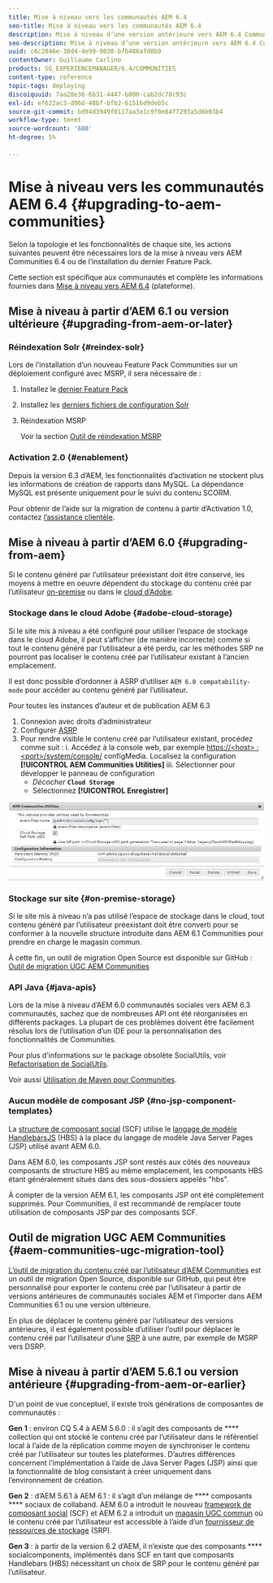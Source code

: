 ```yaml
---
title: Mise à niveau vers les communautés AEM 6.4
seo-title: Mise à niveau vers les communautés AEM 6.4
description: Mise à niveau d’une version antérieure vers AEM 6.4 Communities
seo-description: Mise à niveau d’une version antérieure vers AEM 6.4 Communities
uuid: c6c2846e-38d4-4e99-9038-bfb486afd8b9
contentOwner: Guillaume Carlino
products: SG_EXPERIENCEMANAGER/6.4/COMMUNITIES
content-type: reference
topic-tags: deploying
discoiquuid: 7aa28e36-6b31-4447-b800-cab2dc78c93c
exl-id: ef622ac3-d96d-48bf-bfb2-61516d9deb5c
source-git-commit: bd94d3949f0117aa3e1c9f0e84f7293a5d6b03b4
workflow-type: tm+mt
source-wordcount: '680'
ht-degree: 5%

---
```


# Mise à niveau vers les communautés AEM 6.4 {#upgrading-to-aem-communities}

Selon la topologie et les fonctionnalités de chaque site, les actions suivantes peuvent être nécessaires lors de la mise à niveau vers AEM Communities 6.4 ou de l’installation du dernier Feature Pack.

Cette section est spécifique aux communautés et complète les informations fournies dans [Mise à niveau vers AEM 6.4](../../help/sites-deploying/upgrade.md) (plateforme).

## Mise à niveau à partir d’AEM 6.1 ou version ultérieure {#upgrading-from-aem-or-later}

### Réindexation Solr {#reindex-solr}

Lors de l’installation d’un nouveau Feature Pack Communities sur un déploiement configuré avec MSRP, il sera nécessaire de :

1. Installez le [dernier Feature Pack](deploy-communities.md#latestfeaturepack)
2. Installez les [derniers fichiers de configuration Solr](msrp.md#upgrading)
3. Réindexation MSRP

   Voir la section [Outil de réindexation MSRP](msrp.md#msrp-reindex-tool)

### Activation 2.0 {#enablement}

Depuis la version 6.3 d’AEM, les fonctionnalités d’activation ne stockent plus les informations de création de rapports dans MySQL. La dépendance MySQL est présente uniquement pour le suivi du contenu SCORM.

Pour obtenir de l’aide sur la migration de contenu à partir d’Activation 1.0, contactez [l’assistance clientèle](https://helpx.adobe.com/fr/marketing-cloud/contact-support.html).

## Mise à niveau à partir d’AEM 6.0 {#upgrading-from-aem}

Si le contenu généré par l’utilisateur préexistant doit être conservé, les moyens à mettre en oeuvre dépendent du stockage du contenu créé par l’utilisateur [on-premise](#on-premise-storage) ou dans le [cloud d’Adobe](#adobe-cloud-storage).

### Stockage dans le cloud Adobe {#adobe-cloud-storage}

Si le site mis à niveau a été configuré pour utiliser l’espace de stockage dans le cloud Adobe, il peut s’afficher (de manière incorrecte) comme si tout le contenu généré par l’utilisateur a été perdu, car les méthodes SRP ne pourront pas localiser le contenu créé par l’utilisateur existant à l’ancien emplacement.

Il est donc possible d’ordonner à ASRP d’utiliser `AEM 6.0 compatability-mode` pour accéder au contenu généré par l’utilisateur.

Pour toutes les instances d’auteur et de publication AEM 6.3

1. Connexion avec droits d’administrateur
2. Configurer [ASRP](asrp.md)
3. Pour rendre visible le contenu créé par l’utilisateur existant, procédez comme suit :
i. Accédez à la console web, par exemple
   [https://&lt;host> :&lt;port>/system/console/](http://localhost:4502/system/console/configMgr)
configMedia. Localisez la configuration **[!UICONTROL AEM Communities Utilities]**
iii. Sélectionner pour développer le panneau de configuration
   * *Décocher* **`Cloud Storage`**
   * Sélectionnez **[!UICONTROL Enregistrer]**

![chlimage_1-126](assets/chlimage_1-126.png)

### Stockage sur site {#on-premise-storage}

Si le site mis à niveau n’a pas utilisé l’espace de stockage dans le cloud, tout contenu généré par l’utilisateur préexistant doit être converti pour se conformer à la nouvelle structure introduite dans AEM 6.1 Communities pour prendre en charge le magasin commun.

À cette fin, un outil de migration Open Source est disponible sur GitHub :\
[Outil de migration UGC AEM Communities](https://github.com/Adobe-Marketing-Cloud/communities-ugc-migration)

### API Java {#java-apis}

Lors de la mise à niveau d’AEM 6.0 communautés sociales vers AEM 6.3 communautés, sachez que de nombreuses API ont été réorganisées en différents packages. La plupart de ces problèmes doivent être facilement résolus lors de l’utilisation d’un IDE pour la personnalisation des fonctionnalités de Communities.

Pour plus d’informations sur le package obsolète SocialUtils, voir [Refactorisation de SocialUtils](socialutils.md).

Voir aussi [Utilisation de Maven pour Communities](maven.md).

### Aucun modèle de composant JSP {#no-jsp-component-templates}

La [structure de composant social](scf.md) (SCF) utilise le [langage de modèle HandlebarsJS](https://www.handlebarsjs.com/) (HBS) à la place du langage de modèle Java Server Pages (JSP) utilisé avant AEM 6.0.

Dans AEM 6.0, les composants JSP sont restés aux côtés des nouveaux composants de structure HBS au même emplacement, les composants HBS étant généralement situés dans des sous-dossiers appelés &quot;hbs&quot;.

À compter de la version AEM 6.1, les composants JSP ont été complètement supprimés. Pour Communities, il est recommandé de remplacer toute utilisation de composants JSP par des composants SCF.

## Outil de migration UGC AEM Communities {#aem-communities-ugc-migration-tool}

[L’outil de migration du contenu créé par l’utilisateur d’AEM Communities](https://github.com/Adobe-Marketing-Cloud/communities-ugc-migration) est un outil de migration Open Source, disponible sur GitHub, qui peut être personnalisé pour exporter le contenu créé par l’utilisateur à partir de versions antérieures de communautés sociales AEM et l’importer dans AEM Communities 6.1 ou une version ultérieure.

En plus de déplacer le contenu généré par l’utilisateur des versions antérieures, il est également possible d’utiliser l’outil pour déplacer le contenu créé par l’utilisateur d’une [SRP](working-with-srp.md) à une autre, par exemple de MSRP vers DSRP.

## Mise à niveau à partir d’AEM 5.6.1 ou version antérieure {#upgrading-from-aem-or-earlier}

D&#39;un point de vue conceptuel, il existe trois générations de composantes de communautés :

**Gen 1** : environ CQ 5.4 à AEM 5.6.0 : il s’agit des composants de  **** collection qui ont stocké le contenu créé par l’utilisateur dans le référentiel local à l’aide de la réplication comme moyen de synchroniser le contenu créé par l’utilisateur sur toutes les plateformes. D’autres différences concernent l’implémentation à l’aide de Java Server Pages (JSP) ainsi que la fonctionnalité de blog consistant à créer uniquement dans l’environnement de création.

**Gen 2** : d’AEM 5.6.1 à AEM 6.1 : il s’agit d’un mélange de  **** composants  **** sociaux de collaband. AEM 6.0 a introduit le nouveau [framework de composant social](scf.md) (SCF) et AEM 6.2 a introduit un [magasin UGC commun](working-with-srp.md) où le contenu créé par l’utilisateur est accessible à l’aide d’un [fournisseur de ressources de stockage](srp.md) (SRP).

**Gen 3** : à partir de la version 6.2 d’AEM, il n’existe que des composants  **** socialcomponents, implémentés dans SCF en tant que composants Handlebars (HBS) nécessitant un choix de SRP pour le contenu généré par l’utilisateur.
